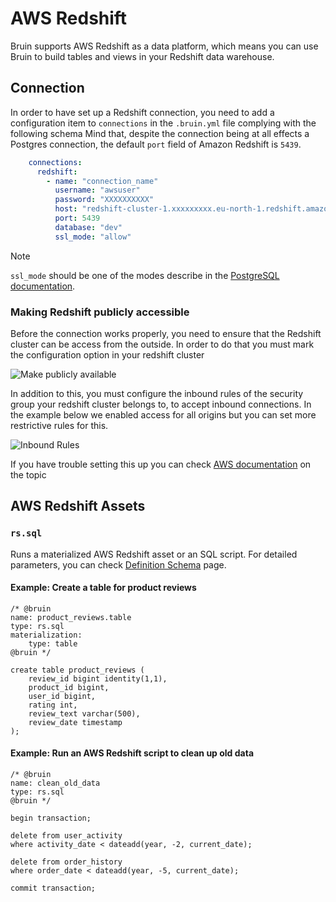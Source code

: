 # AWS Redshift

Bruin supports AWS Redshift as a data platform, which means you can use Bruin to build tables and views in your Redshift data warehouse.

## Connection
In order to have set up a Redshift connection, you need to add a configuration item to `connections` in the `.bruin.yml` file complying with the following schema
Mind that, despite the connection being at all effects a Postgres connection, the default `port` field of Amazon Redshift is `5439`.

```yaml
    connections:
      redshift:
        - name: "connection_name"
          username: "awsuser"
          password: "XXXXXXXXXX"
          host: "redshift-cluster-1.xxxxxxxxx.eu-north-1.redshift.amazonaws.com"
          port: 5439
          database: "dev"
          ssl_mode: "allow"
```

> [!NOTE]
> `ssl_mode` should be one of the modes describe in the [PostgreSQL documentation](https://www.postgresql.org/docs/current/libpq-ssl.html#LIBPQ-SSL-PROTECTION).


### Making Redshift publicly accessible

Before the connection works properly, you need to ensure that the Redshift cluster can be access from the outside. In order to do that you must mark the configuration option in your redshift cluster

![Make publicly available](/publicly-accessible.png)

In addition to this, you must configure the inbound rules of the security group your redshift cluster belongs to, to accept inbound connections. In the example below we enabled access for all origins but you can set more restrictive rules for this.

![Inbound Rules](/inbound-rules.png)

If you have trouble setting this up you can check [AWS documentation](https://repost.aws/knowledge-center/redshift-cluster-private-public) on the topic


## AWS Redshift Assets

### `rs.sql`
Runs a materialized AWS Redshift asset or an SQL script. For detailed parameters, you can check [Definition Schema](../assets/definition-schema.md) page.

#### Example: Create a table for product reviews
```bruin-sql
/* @bruin
name: product_reviews.table
type: rs.sql
materialization:
    type: table
@bruin */

create table product_reviews (
    review_id bigint identity(1,1),
    product_id bigint,
    user_id bigint,
    rating int,
    review_text varchar(500),
    review_date timestamp
);
```

#### Example: Run an AWS Redshift script to clean up old data
```bruin-sql
/* @bruin
name: clean_old_data
type: rs.sql
@bruin */

begin transaction;

delete from user_activity
where activity_date < dateadd(year, -2, current_date);

delete from order_history
where order_date < dateadd(year, -5, current_date);

commit transaction;
```
